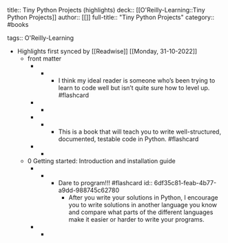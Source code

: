 title:: Tiny Python Projects (highlights)
deck:: [[O'Reilly-Learning::Tiny Python Projects]]
author:: [[]]
full-title:: "Tiny Python Projects"
category:: #books

tags:: O'Reilly-Learning

- Highlights first synced by [[Readwise]] [[Monday, 31-10-2022]]
	- front matter
		- -
			- I think my ideal reader is someone who’s been trying to learn to code well but isn’t quite sure how to level up. #flashcard
		- -
		- -
			- This is a book that will teach you to write well-structured, documented, testable code in Python. #flashcard
		- -
	- 0 Getting started: Introduction and installation guide
		- -
			- Dare to program!!! #flashcard
			  id:: 6df35c81-feab-4b77-a9dd-988745c62780
				- After you write your solutions in Python, I encourage you to write solutions in another language you know and compare what parts of the different languages make it easier or harder to write your programs.
		- -